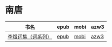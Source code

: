# 南唐

| 书名 | epub | mobi | azw3 |
| --- | --- | --- | --- |
| [李煜词集（词系列）](http://ct.dalanmei.com/f/31084289-571736332-19f9ab) | [epub](http://ct.dalanmei.com/f/31084289-571736332-19f9ab) | [mobi](http://ct.dalanmei.com/f/31084289-571607023-51ffe0) | [azw3](http://ct.dalanmei.com/f/31084289-571914627-2790f1) |
